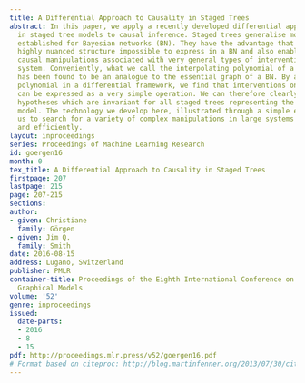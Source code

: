 ```yaml
---
title: A Differential Approach to Causality in Staged Trees
abstract: In this paper, we apply a recently developed differential approach to inference
  in staged tree models to causal inference. Staged trees generalise modelling techniques
  established for Bayesian networks (BN). They have the advantage that they can depict
  highly nuanced structure impossible to express in a BN and also enable us to perform
  causal manipulations associated with very general types of interventions on the
  system. Conveniently, what we call the interpolating polynomial of a staged tree
  has been found to be an analogue to the essential graph of a BN. By analysing this
  polynomial in a differential framework, we find that interventions on the model
  can be expressed as a very simple operation. We can therefore clearly state causal
  hypotheses which are invariant for all staged trees representing the same causal
  model. The technology we develop here, illustrated through a simple example, enables
  us to search for a variety of complex manipulations in large systems accurately
  and efficiently.
layout: inproceedings
series: Proceedings of Machine Learning Research
id: goergen16
month: 0
tex_title: A Differential Approach to Causality in Staged Trees
firstpage: 207
lastpage: 215
page: 207-215
sections: 
author:
- given: Christiane
  family: Görgen
- given: Jim Q.
  family: Smith
date: 2016-08-15
address: Lugano, Switzerland
publisher: PMLR
container-title: Proceedings of the Eighth International Conference on Probabilistic
  Graphical Models
volume: '52'
genre: inproceedings
issued:
  date-parts:
  - 2016
  - 8
  - 15
pdf: http://proceedings.mlr.press/v52/goergen16.pdf
# Format based on citeproc: http://blog.martinfenner.org/2013/07/30/citeproc-yaml-for-bibliographies/
---
```

